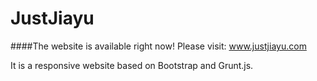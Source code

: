 # JustJiayu

####The website is available right now! Please visit: www.justjiayu.com

It is a responsive website based on Bootstrap and Grunt.js.
